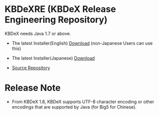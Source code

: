 # KBDeXRE (KBDeX Release Engineering Repository)

KBDeX needs Java 1.7 or above. 

* The latest Installer(English) [Download](https://github.com/macc704/KBDeXRE/raw/master/standard/kbdex-installer-English-1.3.1-20170831.zip) (non-Japanese Users can use this)
* The latest Installer(Japanese) [Download](https://github.com/macc704/KBDeXRE/raw/master/standard/kbdex-installer-Japanese-1.3.1-20170831.zip)

* [Source Repository](https://github.com/macc704/KBDeX/)

# Release Note

* From KBDeX 1.8, KBDeX supports UTF-8 character encoding or other encodings that are supported by Java (for Big5 for Chinese).

